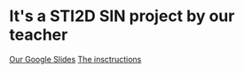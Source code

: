 # It's a STI2D SIN project by our teacher
[Our Google Slides](https://docs.google.com/presentation/d/1xamv32M_MgyX9rl9tPkLIXzTxiQaIyS6Eazzj3ixKHA/edit#slide=id.p)
[The insctructions](https://docs.google.com/document/d/1HZGQlxNn_R4cMu6zsVc5z6tMa2F9ng5yXdmurfcCQeM/edit)
